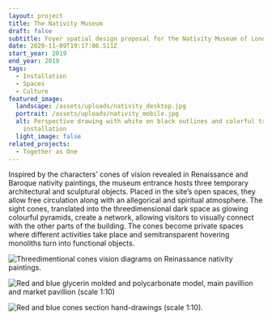 ```yaml
---
layout: project
title: The Nativity Museum
draft: false
subtitle: Foyer spatial design proposal for the Nativity Museum of London
date: 2020-11-09T19:17:06.511Z
start_year: 2019
end_year: 2019
tags:
  - Installation
  - Spaces
  - Culture
featured_image:
  landscape: /assets/uploads/nativity_desktop.jpg
  portrait: /assets/uploads/nativity_mobile.jpg
  alt: Perspective drawing with white on black outlines and colorful translucent
    installation
  light_image: false
related_projects:
  - Together as One
---
```

Inspired by the characters’ cones of vision revealed in Renaissance and Baroque nativity paintings, the museum entrance hosts three temporary architectural and sculptural objects. Placed in the site’s open spaces, they allow free circulation along with an allegorical and spiritual atmosphere. The sight cones, translated into the threedimensional dark space as glowing colourful pyramids, create a network, allowing visitors to visually connect with the other parts of the building. The cones become private spaces where different activities take place and semitransparent hovering monoliths turn into functional objects.

![Threedimentional cones vision diagrams on Reinassance nativity paintings.](/assets/uploads/nativity2.jpg "Study of cones vision diagrams on Reinassance nativity paintings.")

![Red and blue glycerin molded and polycarbonate model, main pavillion and market pavillion (scale 1:10)](/assets/uploads/nativity9.jpg "Red and blue glycerin molded and polycarbonate model, main pavillion and market pavillion (scale 1:10)")

![Red and blue cones section hand-drawings (scale 1:10).](/assets/uploads/nativity4.jpg "Red and blue cones section hand-drawings (scale 1:10).")